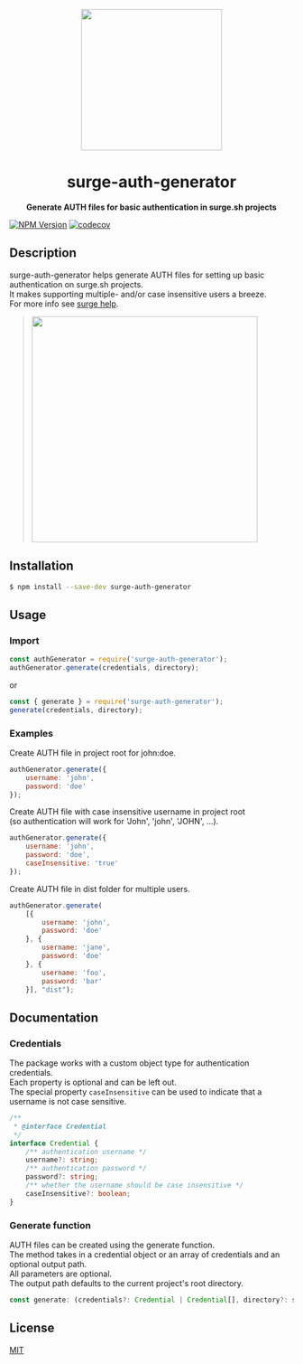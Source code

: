 <p align="center">
  <img height="250" src="https://surge.sh/images/logos/svg/surge-logo.svg">
</p>
<h1 align="center"> surge-auth-generator </h1>
<p align="center">
  <b>Generate AUTH files for basic authentication in surge.sh projects</b>
</p>

[![NPM Version][npm-image]][npm-url]
[![codecov](https://codecov.io/gh/laudep/surge-auth-generator/branch/master/graph/badge.svg)](https://codecov.io/gh/laudep/surge-auth-generator)
## Description
surge-auth-generator helps generate AUTH files for setting up basic authentication on surge.sh projects.  
It makes supporting multiple- and/or case insensitive users a breeze.  
For more info see [surge help](https://surge.sh/help/adding-password-protection-to-a-project).
> <img width="400" src="https://surge.sh/images/help/adding-password-protection-to-a-project.gif">
## Installation
``` bash
$ npm install --save-dev surge-auth-generator
```

## Usage
### Import
``` js
const authGenerator = require('surge-auth-generator');
authGenerator.generate(credentials, directory);
```
or 
``` js
const { generate } = require('surge-auth-generator');
generate(credentials, directory);
```
### Examples

Create AUTH file in project root for john:doe.
``` js
authGenerator.generate({
    username: 'john',
    password: 'doe'
});
```

Create AUTH file with case insensitive username in project root  
(so authentication will work for 'John', 'john', 'JOHN', ...).
``` js
authGenerator.generate({
    username: 'john',
    password: 'doe',
    caseInsensitive: 'true'
});
```

Create AUTH file in dist folder for multiple users.

``` js
authGenerator.generate(
    [{
        username: 'john',
        password: 'doe'
    }, {
        username: 'jane',
        password: 'doe'
    }, {
        username: 'foo',
        password: 'bar'
    }], "dist");
```

## Documentation
### Credentials
The package works with a custom object type for authentication credentials.  
Each property is optional and can be left out.  
The special property ```caseInsensitive``` can be used to indicate that a username is not case sensitive.
``` ts
/**
 * @interface Credential
 */
interface Credential {
    /** authentication username */
    username?: string;
    /** authentication password */
    password?: string;
    /** whether the username should be case insensitive */
    caseInsensitive?: boolean;
}
```

### Generate function
AUTH files can be created using the generate function.  
The method takes in a credential object or an array of credentials and an optional output path.  
All parameters are optional.  
The output path defaults to the current project's root directory.

``` js
const generate: (credentials?: Credential | Credential[], directory?: string | undefined) => Promise<string>
```


## License

[MIT](https://opensource.org/licenses/MIT)

[npm-image]: https://img.shields.io/npm/v/surge-auth-generator.svg
[npm-url]: https://www.npmjs.com/package/surge-auth-generator
[codecov-badge]: https://codecov.io/gh/laudep/surge-auth-generator/branch/master/graph/badge.svg